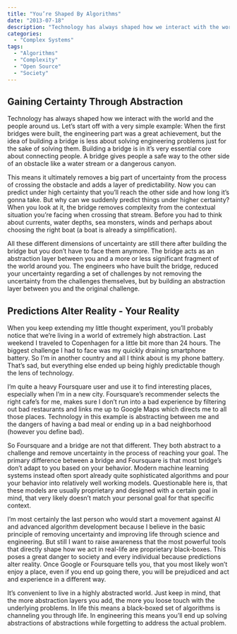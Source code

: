 ```yaml
---
title: "You’re Shaped By Algorithms"
date: "2013-07-18"
description: "Technology has always shaped how we interact with the world and the people around us. Let’s start off with a very simple example: When the first bridges were built, the engineering part was a great achievement, but the idea of building a bridge is less about solving engineering problems just for the sake of solving them..."
categories:
  - "Complex Systems"
tags:
  - "Algorithms"
  - "Complexity"
  - "Open Source"
  - "Society"
---
```


## Gaining Certainty Through Abstraction

Technology has always shaped how we interact with the world and the people around us. Let’s start off with a very simple example: When the first bridges were built, the engineering part was a great achievement, but the idea of building a bridge is less about solving engineering problems just for the sake of solving them. Building a bridge is in it’s very essential core about connecting people. A bridge gives people a safe way to the other side of an obstacle like a water stream or a dangerous canyon.

This means it ultimately removes a big part of uncertainty from the process of crossing the obstacle and adds a layer of predictability. Now you can predict under high certainty that you’ll reach the other side and how long it’s gonna take. But why can we suddenly predict things under higher certainty? When you look at it, the bridge removes complexity from the contextual situation you’re facing when crossing that stream. Before you had to think about currents, water depths, sea monsters, winds and perhaps about choosing the right boat (a boat is already a simplification).

All these different dimensions of uncertainty are still there after building the bridge but you don’t have to face them anymore. The bridge acts as an abstraction layer between you and a more or less significant fragment of the world around you. The engineers who have built the bridge, reduced your uncertainty regarding a set of challenges by not removing the uncertainty from the challenges themselves, but by building an abstraction layer between you and the original challenge.

## Predictions Alter Reality - Your Reality

When you keep extending my little thought experiment, you’ll probably notice that we’re living in a world of extremely high abstraction. Last weekend I traveled to Copenhagen for a little bit more than 24 hours. The biggest challenge I had to face was my quickly draining smartphone battery. So I’m in another country and all I think about is my phone battery. That’s sad, but everything else ended up being highly predictable though the lens of technology.

I’m quite a heavy Foursquare user and use it to find interesting places, especially when I’m in a new city. Foursquare’s recommender selects the right cafe’s for me, makes sure I don’t run into a bad experience by filtering out bad restaurants and links me up to Google Maps which directs me to all those places. Technology in this example is abstracting between me and the dangers of having a bad meal or ending up in a bad neighborhood (however you define bad).

So Foursquare and a bridge are not that different. They both abstract to a challenge and remove uncertainty in the process of reaching your goal. The primary difference between a bridge and Foursquare is that most bridge’s don’t adapt to you based on your behavior. Modern machine learning systems instead often sport already quite sophisticated algorithms and pour your behavior into relatively well working models. Questionable here is, that these models are usually proprietary and designed with a certain goal in mind, that very likely doesn’t match your personal goal for that specific context.

I’m most certainly the last person who would start a movement against AI and advanced algorithm development because I believe in the basic principle of removing uncertainty and improving life through science and engineering. But still I want to raise awareness that the most powerful tools that directly shape how we act in real-life are proprietary black-boxes. This poses a great danger to society and every individual because predictions alter reality. Once Google or Foursquare tells you, that you most likely won’t enjoy a place, even if you end up going there, you will be prejudiced and act and experience in a different way.

It’s convenient to live in a highly abstracted world. Just keep in mind, that the more abstraction layers you add, the more you loose touch with the underlying problems. In life this means a black-boxed set of algorithms is channeling you through life. In engineering this means you’ll end up solving abstractions of abstractions while forgetting to address the actual problem.
